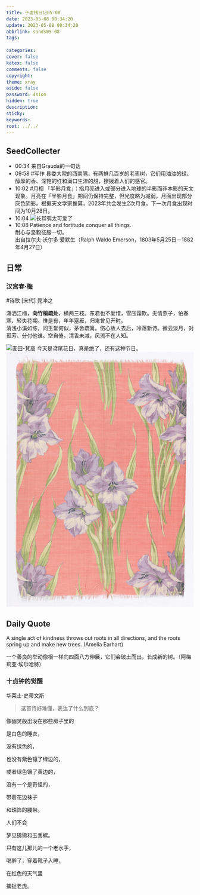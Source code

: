 ```yaml
---
title: 子虚栈日记05-08
date: 2023-05-08 00:34:20
update: 2023-05-08 00:34:20
abbrlink: sands05-08
tags:

categories:
cover: false
katex: false
comments: false
copyright:
theme: xray
aside: false
password: 4sion
hidden: true
description: 
sticky: 
keywords:
root: ../../
---
```


## SeedCollecter
- 00:34 来自Grauda的一句话
- 09:58 #写作 县委大院的西南隅，有两排几百岁的老枣树，它们用油油的绿、醇厚的香、深艳的红和满口生津的甜，撩拨着人们的感官。
- 10:02 #月相 「半影月食」：指月亮进入或部分进入地球的半影而非本影的天文现象。月亮在「半影月食」期间仍保持完整，但光度略为减弱，月面出现部分灰色阴影。根据天文学家推算，2023年共会发生2次月食，下一次月食出现时间为10月28日。
- 10:04 ![长耳鸮太可爱了](https://pic.yupoo.com/fotomag/469e050b/39d123b9.jpg)
- 10:08 Patience and fortitude conquer all things.<br>耐心与坚毅征服一切。<br>出自拉尔夫·沃尔多·爱默生（Ralph Waldo Emerson，1803年5月25日－1882年4月27日）


## 日常
### 汉宫春·梅
#诗歌 
[宋代] 晁冲之

潇洒江梅，**向竹梢疏处**，横两三枝。东君也不爱惜，雪压霜欺。无情燕子，怕春寒、轻失花期。惟是有，年年塞雁，归来曾见开时。   
清浅小溪如练，问玉堂何似，茅舍疏篱。伤心故人去后，冷落新诗。微云淡月，对孤芳、分付他谁。空自倚，清香未减，风流不在人知。

![麦田-梵高](https://s3-eu-west-1.amazonaws.com/dailyartartwork/img-2023012963d6b6a465eb1_ipad)
今天是鸢尾花日，真是绝了，还有这种节日。
![by 索菲亚·克朗菲尔德 (Sophia Crownfield)](../../../images/20230506/Pasted%20image%2020230508100927.png)

## Daily Quote  

A single act of kindness throws out roots in all directions, and the roots spring up and make new trees. (Amelia Earhart)

一个善良的举动像根一样向四面八方伸展，它们会破土而出，长成新的树。（阿梅莉亚·埃尔哈特）

### 十点钟的觉醒
华莱士·史蒂文斯
> 这首诗好难懂，表达了什么到底？

像幽灵般出没在那些房子里的

是白色的睡衣，

没有绿色的，

也没有紫色镶了绿边的，

或者绿色镶了黄边的，

没有一个是奇怪的，

带着花边袜子

和珠饰的腰带。

人们不会

梦见狒狒和玉黍螺。

只有这儿那儿的一个老水手，

喝醉了，穿着靴子入睡，

在红色的天气里

捕捉老虎。